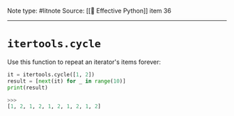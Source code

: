 Note type: #litnote
Source: [[📖 Effective Python]] item 36

---
# `itertools.cycle`
Use this function to repeat an iterator's items forever:
```python
it = itertools.cycle([1, 2])
result = [next(it) for _ in range(10)]
print(result)

>>>
[1, 2, 1, 2, 1, 2, 1, 2, 1, 2]
```